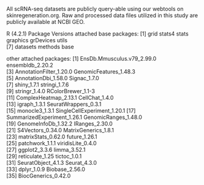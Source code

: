 All scRNA-seq datasets are publicly query-able using our webtools on skinregeneration.org.
Raw and processed data files utilized in this study are publicly available at NCBI GEO.

R (4.2.1) Package Versions
attached base packages:
[1] grid      stats4    stats     graphics  grDevices utils    
[7] datasets  methods   base     

other attached packages:
 [1] EnsDb.Mmusculus.v79_2.99.0  ensembldb_2.20.2           
 [3] AnnotationFilter_1.20.0     GenomicFeatures_1.48.3     
 [5] AnnotationDbi_1.58.0        Signac_1.7.0               
 [7] shiny_1.7.1                 stringi_1.7.6              
 [9] stringr_1.4.0               RColorBrewer_1.1-3         
[11] ComplexHeatmap_2.13.1       CellChat_1.4.0             
[13] igraph_1.3.1                SeuratWrappers_0.3.1       
[15] monocle3_1.3.1              SingleCellExperiment_1.20.1
[17] SummarizedExperiment_1.26.1 GenomicRanges_1.48.0       
[19] GenomeInfoDb_1.32.2         IRanges_2.30.0             
[21] S4Vectors_0.34.0            MatrixGenerics_1.8.1       
[23] matrixStats_0.62.0          future_1.26.1              
[25] patchwork_1.1.1             viridisLite_0.4.0          
[27] ggplot2_3.3.6               limma_3.52.1               
[29] reticulate_1.25             tictoc_1.0.1               
[31] SeuratObject_4.1.3          Seurat_4.3.0               
[33] dplyr_1.0.9                 Biobase_2.56.0             
[35] BiocGenerics_0.42.0  
